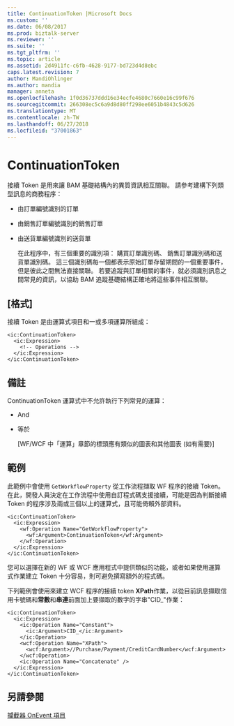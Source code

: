 ```yaml
---
title: ContinuationToken |Microsoft Docs
ms.custom: ''
ms.date: 06/08/2017
ms.prod: biztalk-server
ms.reviewer: ''
ms.suite: ''
ms.tgt_pltfrm: ''
ms.topic: article
ms.assetid: 2d4911fc-c6fb-4628-9177-bd723d4d8ebc
caps.latest.revision: 7
author: MandiOhlinger
ms.author: mandia
manager: anneta
ms.openlocfilehash: 1f0d36737ddd16e34ecfe4680c7660e16c99f676
ms.sourcegitcommit: 266308ec5c6a9d8d80ff298ee6051b4843c5d626
ms.translationtype: MT
ms.contentlocale: zh-TW
ms.lasthandoff: 06/27/2018
ms.locfileid: "37001863"
---
```

# <a name="continuationtoken"></a>ContinuationToken
接續 Token 是用來讓 BAM 基礎結構內的異質資訊相互關聯。 請參考建構下列類型訊息的商務程序：  
  
- 由訂單編號識別的訂單  
  
- 由銷售訂單編號識別的銷售訂單  
  
- 由送貨單編號識別的送貨單  
  
  在此程序中，有三個重要的識別項： 購買訂單識別碼、 銷售訂單識別碼和送貨單識別碼。 這三個識別碼每一個都表示原始訂單存留期間的一個重要事件，但是彼此之間無法直接關聯。 若要追蹤與訂單相關的事件，就必須識別訊息之間常見的資訊，以協助 BAM 追蹤基礎結構正確地將這些事件相互關聯。  
  
## <a name="format"></a>[格式]  
 接續 Token 是由運算式項目和一或多項運算所組成：  
  
```  
<ic:ContinuationToken>  
  <ic:Expression>  
    <!-- Operations -->  
  </ic:Expression>  
</ic:ContinuationToken>  
```  
  
## <a name="remarks"></a>備註  
 ContinuationToken 運算式中不允許執行下列常見的運算：  
  
- And  
  
- 等於  
  
  [WF/WCF 中「運算」章節的標頭應有類似的圖表和其他圖表 (如有需要)]  
  
## <a name="example"></a>範例  
 此範例中會使用 `GetWorkflowProperty` 從工作流程擷取 WF 程序的接續 Token。 在此，開發人員決定在工作流程中使用自訂程式碼支援接續，可能是因為判斷接續 Token 的程序涉及兩或三個以上的運算式，且可能倚賴外部資料。  
  
```  
<ic:ContinuationToken>  
  <ic:Expression>  
    <wf:Operation Name="GetWorkflowProperty">  
      <wf:Argument>ContinuationToken</wf:Argument>  
    </wf:Operation>  
  </ic:Expression>  
</ic:ContinuationToken>  
```  
  
 您可以選擇在新的 WF 或 WCF 應用程式中提供類似的功能，或者如果使用運算式作業建立 Token 十分容易，則可避免撰寫額外的程式碼。  
  
 下列範例會使用來建立 WCF 程序的接續 token **XPath**作業，以從目前訊息擷取信用卡號碼和**常數**和**串連**前面加上要擷取的數字的字串"CID_"作業：  
  
```  
<ic:ContinuationToken>  
  <ic:Expression>  
    <ic:Operation Name="Constant">  
      <ic:Argument>CID_</ic:Argument>  
    </ic:Operation>  
    <wcf:Operation Name="XPath">  
      <wcf:Argument>//Purchase/Payment/CreditCardNumber</wcf:Argument>  
    </wcf:Operation>  
    <ic:Operation Name="Concatenate" />  
  </ic:Expression>  
</ic:ContinuationToken>  
```  
  
## <a name="see-also"></a>另請參閱  
 [攔截器 OnEvent 項目](../core/interceptor-onevent-element.md)